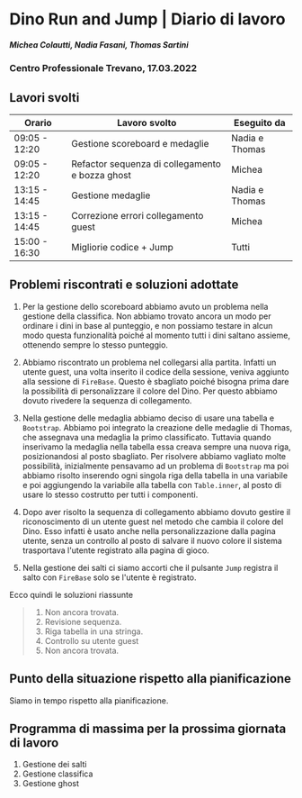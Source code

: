 # Dino Run and Jump | Diario di lavoro
##### Michea Colautti, Nadia Fasani, Thomas Sartini
### Centro Professionale Trevano, 17.03.2022

## Lavori svolti


|Orario         |Lavoro svolto                                      |Eseguito da        |
|---------------|---------------------------------------------------|-------------------|
| 09:05 - 12:20 | Gestione scoreboard e medaglie                    | Nadia e Thomas    |
| 09:05 - 12:20 | Refactor sequenza di collegamento e bozza ghost   | Michea            |
| 13:15 - 14:45 | Gestione medaglie                                 | Nadia e Thomas    |
| 13:15 - 14:45 | Correzione errori collegamento guest              | Michea            |
| 15:00 - 16:30 | Migliorie codice + Jump                           | Tutti             |

##  Problemi riscontrati e soluzioni adottate


1. Per la gestione dello scoreboard abbiamo avuto un problema nella gestione della classifica. Non abbiamo trovato ancora un modo per ordinare i dini in base al punteggio, e non possiamo testare in alcun modo questa funzionalità poiché al momento tutti i dini saltano assieme, ottenendo sempre lo stesso punteggio.

2. Abbiamo riscontrato un problema nel collegarsi alla partita. Infatti un utente guest, una volta inserito il codice della sessione, veniva aggiunto alla sessione di `FireBase`. Questo è sbagliato poiché bisogna prima dare la possibilità di personalizzare il colore del Dino. Per questo abbiamo dovuto rivedere la sequenza di collegamento.

3. Nella gestione delle medaglia abbiamo deciso di usare una tabella e `Bootstrap`. Abbiamo poi integrato la creazione delle medaglie di Thomas, che assegnava una medaglia la primo classificato. Tuttavia quando inserivamo la medaglia nella tabella essa creava sempre una nuova riga, posizionandosi al posto sbagliato. Per risolvere abbiamo vagliato molte possibilità, inizialmente pensavamo ad un problema di `Bootstrap` ma poi abbiamo risolto inserendo ogni singola riga della tabella in una variabile e poi aggiungendo la variabile alla tabella con `Table.inner`, al posto di usare lo stesso costrutto per tutti i componenti.

4. Dopo aver risolto la sequenza di collegamento abbiamo dovuto gestire il riconoscimento di un utente guest nel metodo che cambia il colore del Dino.
Esso infatti è usato anche nella personalizzazione dalla pagina utente, senza un controllo al posto di salvare il nuovo colore il sistema trasportava l'utente registrato alla pagina di gioco.

5. Nella gestione dei salti ci siamo accorti che il pulsante `Jump` registra il salto con `FireBase` solo se l'utente è registrato. 


Ecco quindi le soluzioni riassunte

>1. Non ancora trovata.
>2. Revisione sequenza.
>3. Riga tabella in una stringa.
>4. Controllo su utente guest
>5. Non ancora trovata.

##  Punto della situazione rispetto alla pianificazione
Siamo in tempo rispetto alla pianificazione.

## Programma di massima per la prossima giornata di lavoro
1. Gestione dei salti
2. Gestione classifica
3. Gestione ghost
